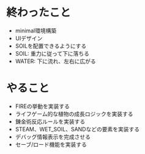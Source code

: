 # 終わったこと
- minimal環境構築
- UIデザイン
- SOILを配置できるようにする
- SOIL: 重力に従って下に落ちる
- WATER: 下に流れ、左右に広がる

# やること
- FIREの挙動を実装する
- ライフゲーム的な植物の成長ロジックを実装する
- 錬金術反応ルールを実装する
- STEAM、WET_SOIL、SANDなどの要素を実装する
- デバッグ情報表示を完成させる
- セーブ/ロード機能を実装する